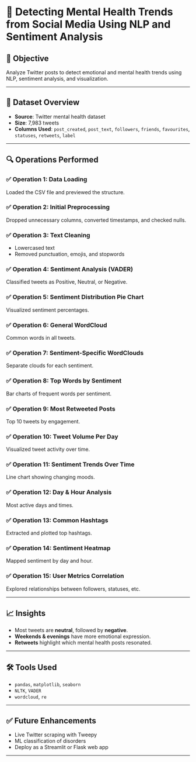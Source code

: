 # 🧠 Detecting Mental Health Trends from Social Media Using NLP and Sentiment Analysis

## 📌 Objective

Analyze Twitter posts to detect emotional and mental health trends using NLP, sentiment analysis, and visualization.

---

## 📂 Dataset Overview

- **Source**: Twitter mental health dataset  
- **Size**: 7,983 tweets  
- **Columns Used**: `post_created`, `post_text`, `followers`, `friends`, `favourites`, `statuses`, `retweets`, `label`

---

## 🔍 Operations Performed

### ✅ Operation 1: Data Loading  
Loaded the CSV file and previewed the structure.

### ✅ Operation 2: Initial Preprocessing  
Dropped unnecessary columns, converted timestamps, and checked nulls.

### ✅ Operation 3: Text Cleaning  
- Lowercased text  
- Removed punctuation, emojis, and stopwords

### ✅ Operation 4: Sentiment Analysis (VADER)  
Classified tweets as Positive, Neutral, or Negative.

### ✅ Operation 5: Sentiment Distribution Pie Chart  
Visualized sentiment percentages.

### ✅ Operation 6: General WordCloud  
Common words in all tweets.

### ✅ Operation 7: Sentiment-Specific WordClouds  
Separate clouds for each sentiment.

### ✅ Operation 8: Top Words by Sentiment  
Bar charts of frequent words per sentiment.

### ✅ Operation 9: Most Retweeted Posts  
Top 10 tweets by engagement.

### ✅ Operation 10: Tweet Volume Per Day  
Visualized tweet activity over time.

### ✅ Operation 11: Sentiment Trends Over Time  
Line chart showing changing moods.

### ✅ Operation 12: Day & Hour Analysis  
Most active days and times.

### ✅ Operation 13: Common Hashtags  
Extracted and plotted top hashtags.

### ✅ Operation 14: Sentiment Heatmap  
Mapped sentiment by day and hour.

### ✅ Operation 15: User Metrics Correlation  
Explored relationships between followers, statuses, etc.

---

## 📈 Insights

- Most tweets are **neutral**, followed by **negative**.
- **Weekends & evenings** have more emotional expression.
- **Retweets** highlight which mental health posts resonated.

---

## 🛠️ Tools Used

- `pandas`, `matplotlib`, `seaborn`
- `NLTK`, `VADER`
- `wordcloud`, `re`

---

## ✅ Future Enhancements

- Live Twitter scraping with Tweepy  
- ML classification of disorders  
- Deploy as a Streamlit or Flask web app

---

